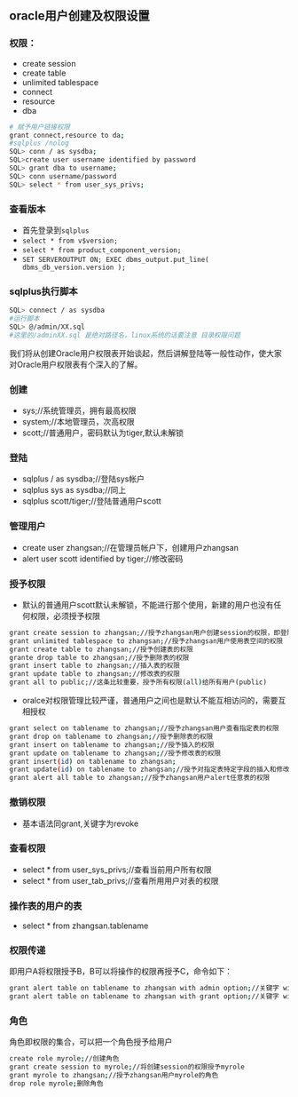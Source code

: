 ## oracle用户创建及权限设置
### 权限：
- create session
- create table
- unlimited tablespace
- connect
- resource
- dba
``` sh
# 赋予用户链接权限
grant connect,resource to da;
#sqlplus /nolog
SQL> conn / as sysdba;
SQL>create user username identified by password
SQL> grant dba to username;
SQL> conn username/password
SQL> select * from user_sys_privs;
```

### 查看版本
- 首先登录到`sqlplus`
- `select * from v$version;`
- `select * from product_component_version;`
- ` SET SERVEROUTPUT ON; EXEC dbms_output.put_line( dbms_db_version.version ); `

### sqlplus执行脚本
``` sh
SQL> connect / as sysdba
#运行脚本
SQL> @/admin/XX.sql
#这里的/adminXX.sql 是绝对路径名，linux系统的话要注意 目录权限问题
```

我们将从创建Oracle用户权限表开始谈起，然后讲解登陆等一般性动作，使大家对Oracle用户权限表有个深入的了解。

### 创建
- sys;//系统管理员，拥有最高权限
- system;//本地管理员，次高权限
- scott;//普通用户，密码默认为tiger,默认未解锁

### 登陆
- sqlplus / as sysdba;//登陆sys帐户
- sqlplus sys as sysdba;//同上
- sqlplus scott/tiger;//登陆普通用户scott

### 管理用户
- create user zhangsan;//在管理员帐户下，创建用户zhangsan
- alert user scott identified by tiger;//修改密码

### 授予权限
- 默认的普通用户scott默认未解锁，不能进行那个使用，新建的用户也没有任何权限，必须授予权限
``` cmd
grant create session to zhangsan;//授予zhangsan用户创建session的权限，即登陆权限
grant unlimited tablespace to zhangsan;//授予zhangsan用户使用表空间的权限
grant create table to zhangsan;//授予创建表的权限
grante drop table to zhangsan;//授予删除表的权限
grant insert table to zhangsan;//插入表的权限
grant update table to zhangsan;//修改表的权限
grant all to public;//这条比较重要，授予所有权限(all)给所有用户(public)
```
- oralce对权限管理比较严谨，普通用户之间也是默认不能互相访问的，需要互相授权
``` sh
grant select on tablename to zhangsan;//授予zhangsan用户查看指定表的权限
grant drop on tablename to zhangsan;//授予删除表的权限
grant insert on tablename to zhangsan;//授予插入的权限
grant update on tablename to zhangsan;//授予修改表的权限
grant insert(id) on tablename to zhangsan;
grant update(id) on tablename to zhangsan;//授予对指定表特定字段的插入和修改权限，注意，只能是insert和update
grant alert all table to zhangsan;//授予zhangsan用户alert任意表的权限
```

### 撤销权限
- 基本语法同grant,关键字为revoke

### 查看权限
- select * from user_sys_privs;//查看当前用户所有权限
- select * from user_tab_privs;//查看所用用户对表的权限
### 操作表的用户的表
- select * from zhangsan.tablename
### 权限传递
即用户A将权限授予B，B可以将操作的权限再授予C，命令如下：
```sh
grant alert table on tablename to zhangsan with admin option;//关键字 with admin option
grant alert table on tablename to zhangsan with grant option;//关键字 with grant option效果和admin类似
```

### 角色
角色即权限的集合，可以把一个角色授予给用户
```sh
create role myrole;//创建角色
grant create session to myrole;//将创建session的权限授予myrole
grant myrole to zhangsan;//授予zhangsan用户myrole的角色
drop role myrole;删除角色
```